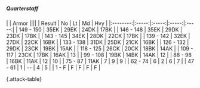 ##### Quarterstaff

|      |   Armor   ||||
|   Result   |   No   |   Lt   |   Md   |   Hvy   |
|:--------:|:-----:|:-----:|:-----:|:-----:|
| 149 - 150 | 35EK | 29EK | 24DK | 17BK |
| 146 - 148 | 35EK | 29DK | 23DK | 17BK |
| 143 - 145 | 34EK | 28DK | 22CK | 17BK |
| 139 - 142 | 32EK | 27DK | 22CK | 16BK |
| 133 - 138 | 31DK | 25DK | 21CK | 16BK |
| 126 - 132 | 29DK | 23CK | 19BK | 15AK |
| 118 - 125 | 26CK | 20CK | 18BK | 14AK |
| 109 - 117 | 23CK | 17BK | 16AK | 13 |
| 99 - 108 | 19BK | 14BK | 14AK | 12 |
| 88 - 98 | 16BK | 11AK | 12 | 10 |
| 75 - 87 | 11AK | 7 | 9 | 9 |
| 62 - 74 | 6 | 2 | 6 | 7 |
| 47 - 61 | 1 | --  | 4 | 5 |
| 1 - F | F | F | F | F |

{.attack-table}
